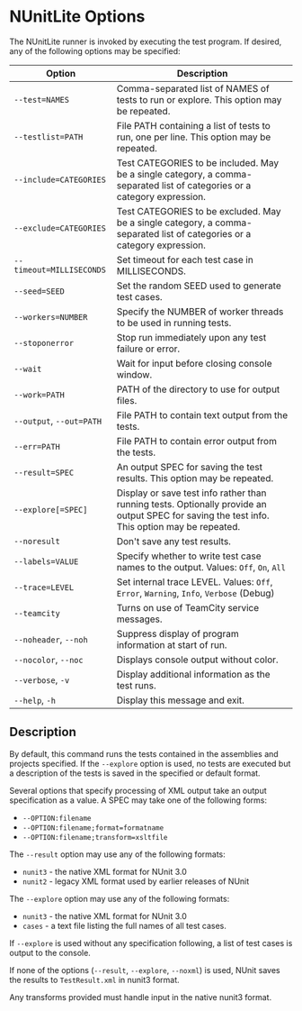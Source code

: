 # NUnitLite Options

The NUnitLite runner is invoked by executing the test program. If desired, any of the following options may be specified:

| Option | Description |
| ------ | ----------- |
| `--test=NAMES` | Comma-separated list of NAMES of tests to run or explore. This option may be repeated. |
| `--testlist=PATH` | File PATH containing a list of tests to run, one per line. This option may be repeated. |
| `--include=CATEGORIES` | Test CATEGORIES to be included. May be a single category, a comma-separated list of categories or a category expression.|
| `--exclude=CATEGORIES` | Test CATEGORIES to be excluded. May be a single category, a comma-separated list of categories or a category expression.|
| `--timeout=MILLISECONDS` | Set timeout for each test case in MILLISECONDS. |
| `--seed=SEED` | Set the random SEED used to generate test cases.|
| `--workers=NUMBER` | Specify the NUMBER of worker threads to be used in running tests.|
| `--stoponerror` | Stop run immediately upon any test failure or error.|
| `--wait` | Wait for input before closing console window.|
| `--work=PATH` | PATH of the directory to use for output files.|
| `--output`, `--out=PATH` | File PATH to contain text output from the tests.
| `--err=PATH` | File PATH to contain error output from the tests.|
| `--result=SPEC` | An output SPEC for saving the test results. This option may be repeated.|
| `--explore[=SPEC]` | Display or save test info rather than running tests. Optionally provide an output SPEC for saving the test info. This option may be repeated.|
| `--noresult` | Don't save any test results.|
| `--labels=VALUE` | Specify whether to write test case names to the output. Values: `Off`, `On`, `All`|
| `--trace=LEVEL` | Set internal trace LEVEL. Values: `Off`, `Error`, `Warning`, `Info`, `Verbose` (Debug)|
| `--teamcity` | Turns on use of TeamCity service messages.|
| `--noheader`, `--noh` | Suppress display of program information at start of run.|
| `--nocolor`, `--noc` | Displays console output without color.|
| `--verbose`, `-v` | Display additional information as the test runs.|
| `--help`, `-h` | Display this message and exit.|

## Description

By default, this command runs the tests contained in the
assemblies and projects specified. If the `--explore` option
is used, no tests are executed but a description of the tests
is saved in the specified or default format.

Several options that specify processing of XML output take
an output specification as a value. A SPEC may take one of
the following forms:

* `--OPTION:filename`
* `--OPTION:filename;format=formatname`
* `--OPTION:filename;transform=xsltfile`

The `--result` option may use any of the following formats:

* `nunit3` - the native XML format for NUnit 3.0
* `nunit2` - legacy XML format used by earlier releases of NUnit

The `--explore` option may use any of the following formats:

* `nunit3` - the native XML format for NUnit 3.0
* `cases` - a text file listing the full names of all test cases.

If `--explore` is used without any specification following, a list of
test cases is output to the console.

If none of the options (`--result`, `--explore`, `--noxml`) is used,
NUnit saves the results to `TestResult.xml` in nunit3 format.

Any transforms provided must handle input in the native nunit3 format.
